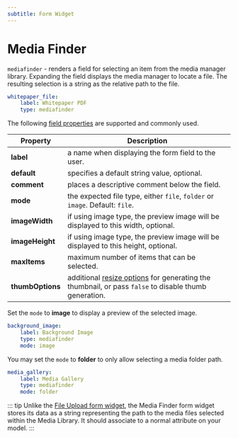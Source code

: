 ```yaml
---
subtitle: Form Widget
---
```

# Media Finder

`mediafinder` - renders a field for selecting an item from the media manager library. Expanding the field displays the media manager to locate a file. The resulting selection is a string as the relative path to the file.

```yaml
whitepaper_file:
    label: Whitepaper PDF
    type: mediafinder
```

The following [field properties](../form-fields.md) are supported and commonly used.

Property | Description
------------- | -------------
**label** | a name when displaying the form field to the user.
**default** | specifies a default string value, optional.
**comment** | places a descriptive comment below the field.
**mode** | the expected file type, either `file`, `folder` or `image`. Default: `file`.
**imageWidth** | if using image type, the preview image will be displayed to this width, optional.
**imageHeight** | if using image type, the preview image will be displayed to this height, optional.
**maxItems** | maximum number of items that can be selected.
**thumbOptions** | additional [resize options](../../extend/services/resizer.md) for generating the thumbnail, or pass `false` to disable thumb generation.

Set the `mode` to **image** to display a preview of the selected image.

```yaml
background_image:
    label: Background Image
    type: mediafinder
    mode: image
```

You may set the `mode` to **folder** to only allow selecting a media folder path.

```yaml
media_gallery:
    label: Media Gallery
    type: mediafinder
    mode: folder
```

::: tip
Unlike the [File Upload form widget](./widget-fileupload.md), the Media Finder form widget stores its data as a string representing the path to the media files selected within the Media Library. It should associate to a normal attribute on your model.
:::
